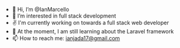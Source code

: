 - 👋 Hi, I’m @IanMarcello
- 👀 I’m interested in full stack development
- ✌ I'm currently working on towards a full stack web developer
- 🌱 At the moment, I am still learning about the Laravel framework
- 📫 How to reach me: ianjada17@gmail.com

<!---
IanMarcello/IanMarcello is a ✨ special ✨ repository because its `README.md` (this file) appears on your GitHub profile.
You can click the Preview link to take a look at your changes.
--->
